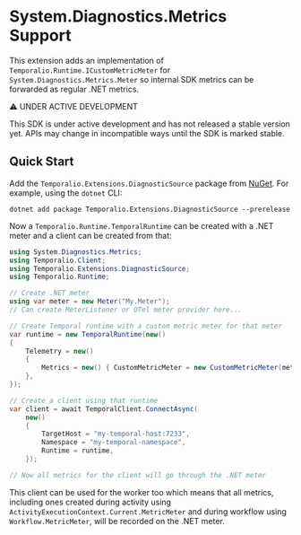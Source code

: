 # System.Diagnostics.Metrics Support

This extension adds an implementation of `Temporalio.Runtime.ICustomMetricMeter` for `System.Diagnostics.Metrics.Meter`
so internal SDK metrics can be forwarded as regular .NET metrics.

⚠️ UNDER ACTIVE DEVELOPMENT

This SDK is under active development and has not released a stable version yet. APIs may change in incompatible ways
until the SDK is marked stable.

## Quick Start

Add the `Temporalio.Extensions.DiagnosticSource` package from
[NuGet](https://www.nuget.org/packages/Temporalio.Extensions.DiagnosticSource). For example, using the `dotnet` CLI:

    dotnet add package Temporalio.Extensions.DiagnosticSource --prerelease

Now a `Temporalio.Runtime.TemporalRuntime` can be created with a .NET meter and a client can be created from that:

```csharp
using System.Diagnostics.Metrics;
using Temporalio.Client;
using Temporalio.Extensions.DiagnosticSource;
using Temporalio.Runtime;

// Create .NET meter
using var meter = new Meter("My.Meter");
// Can create MeterListener or OTel meter provider here...

// Create Temporal runtime with a custom metric meter for that meter
var runtime = new TemporalRuntime(new()
{
    Telemetry = new()
    {
        Metrics = new() { CustomMetricMeter = new CustomMetricMeter(meter) },
    },
});

// Create a client using that runtime
var client = await TemporalClient.ConnectAsync(
    new()
    {
        TargetHost = "my-temporal-host:7233",
        Namespace = "my-temporal-namespace",
        Runtime = runtime,
    });

// Now all metrics for the client will go through the .NET meter
```

This client can be used for the worker too which means that all metrics, including ones created during activity using
`ActivityExecutionContext.Current.MetricMeter` and during workflow using `Workflow.MetricMeter`, will be recorded on
the .NET meter.